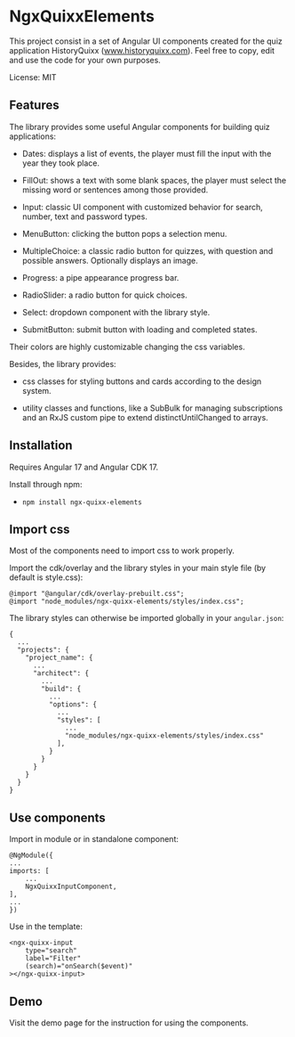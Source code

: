 # NgxQuixxElements

This project consist in a set of Angular UI components created for the quiz application HistoryQuixx (www.historyquixx.com). Feel free to copy, edit and use the code for your own purposes.

License: MIT

## Features

The library provides some useful Angular components for building quiz applications:

- Dates: displays a list of events, the player must fill the input with the year they took place.

- FillOut: shows a text with some blank spaces, the player must select the missing word or sentences among those provided.

- Input: classic UI component with customized behavior for search, number, text and password types.

- MenuButton: clicking the button pops a selection menu.

- MultipleChoice: a classic radio button for quizzes, with question and possible answers. Optionally displays an image.

- Progress: a pipe appearance progress bar.

- RadioSlider: a radio button for quick choices.

- Select: dropdown component with the library style.

- SubmitButton: submit button with loading and completed states.

Their colors are highly customizable changing the css variables.

Besides, the library provides:

- css classes for styling buttons and cards according to the design system.

- utility classes and functions, like a SubBulk for managing subscriptions and an RxJS custom pipe to extend distinctUntilChanged to arrays.

## Installation

Requires Angular 17 and Angular CDK 17.

Install through npm:
- `npm install ngx-quixx-elements`

## Import css

Most of the components need to import css to work properly.

Import the cdk/overlay and the library styles in your main style file (by default is style.css):

```
@import "@angular/cdk/overlay-prebuilt.css";
@import "node_modules/ngx-quixx-elements/styles/index.css";
```

The library styles can otherwise be imported globally in your `angular.json`:

```
{
  ...
  "projects": {
    "project_name": {
      ...
      "architect": {
        ...
        "build": {
          ...
          "options": {
            ...
            "styles": [
              ...
              "node_modules/ngx-quixx-elements/styles/index.css"
            ],
          }
        }
      }
    }
  }
}
```
## Use components

Import in module or in standalone component:

```
@NgModule({
...
imports: [
    ...
    NgxQuixxInputComponent,
],
...
})
```

Use in the template:
```
<ngx-quixx-input
    type="search"
    label="Filter"
    (search)="onSearch($event)"
></ngx-quixx-input>
```

## Demo

Visit the demo page for the instruction for using the components.

